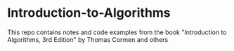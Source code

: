 # Introduction-to-Algorithms
This repo contains notes and code examples from the book "Introduction to Algorithms, 3rd Edition" by Thomas Cormen and others
